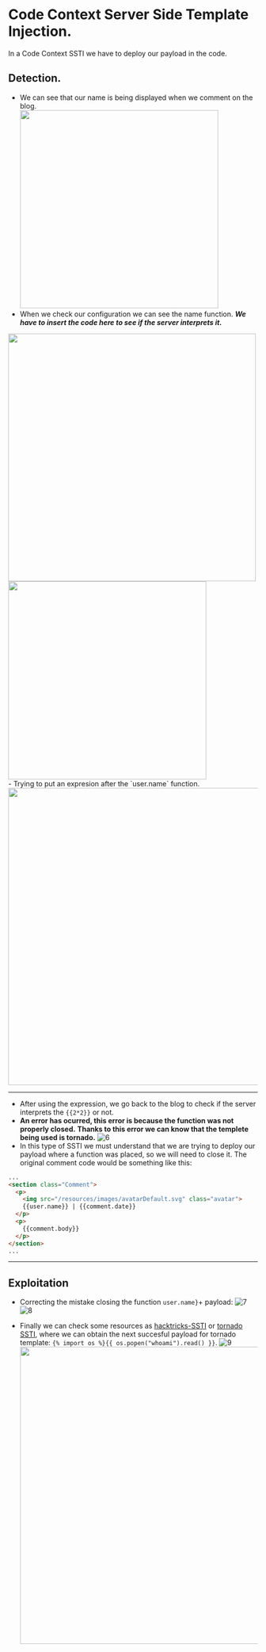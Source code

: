 # Code Context Server Side Template Injection.
In a Code Context SSTI we have to deploy our payload in the code.

## Detection.
- We can see that our name is being displayed when we comment on the blog.<br />
<img src="https://github.com/alejandro-pentest/Hacking-Web/assets/161533623/0f5afb98-e63e-497f-a03c-8484dfd2a0f3" width="400"><br />
- When we check our configuration we can see the name function. ***We have to insert the code here to see if the server interprets it.***
<img src="https://github.com/alejandro-pentest/Hacking-Web/assets/161533623/cd8f44e5-5709-4ef6-86b6-be8f76491272" width="500">
<img src="https://github.com/alejandro-pentest/Hacking-Web/assets/161533623/1cd0f288-375c-44f1-876b-96472abcd9e7" width="400">
<br />
- Trying to put an expresion after the `user.name` function.
<img src="https://github.com/alejandro-pentest/Hacking-Web/assets/161533623/f44e54c3-80a7-463e-8f75-a78a66786668" width="600">
<br />

----------------------------------------

- After using the expression, we go back to the blog to check if the server interprets the `{{2*2}}` or not.
- **An error has ocurred, this error is because the function was not properly closed.** **Thanks to this error we can know that the templete being used is tornado.**
![6](https://github.com/alejandro-pentest/Hacking-Web/assets/161533623/491e8e88-55f7-4816-96eb-1f8de916476d)
- In this type of SSTI we must understand that we are trying to deploy our payload where a function was placed, so we will need to close it. The original comment code would be something like this:
```html
...
<section class="Comment">
  <p>
    <img src="/resources/images/avatarDefault.svg" class="avatar">
    {{user.name}} | {{comment.date}}
  </p>
  <p>
    {{comment.body}}
  </p>
</section>
...
```

-----------------------------------------------

## Exploitation
- Correcting the mistake closing the function `user.name}`+ payload:
![7](https://github.com/alejandro-pentest/Hacking-Web/assets/161533623/567be3ab-f56c-4815-bd55-91dc874f67f3)
![8](https://github.com/alejandro-pentest/Hacking-Web/assets/161533623/adea82ab-c95a-4b2f-b8ee-ed81b846b6b3)

- Finally we can check some resources as [hacktricks-SSTI](https://book.hacktricks.xyz/pentesting-web/ssti-server-side-template-injection#detection) or [tornado SSTI](https://ajinabraham.com/blog/server-side-template-injection-in-tornado), where we can obtain the next succesful payload for tornado template: `{% import os %}{{ os.popen("whoami").read() }}`.
![9](https://github.com/alejandro-pentest/Hacking-Web/assets/161533623/e4009d82-66aa-42f3-b35f-8048e0cb8437)<img src="https://github.com/alejandro-pentest/Hacking-Web/assets/161533623/cefbf409-a669-416e-a215-8d2aef4f37e8" width="600">













